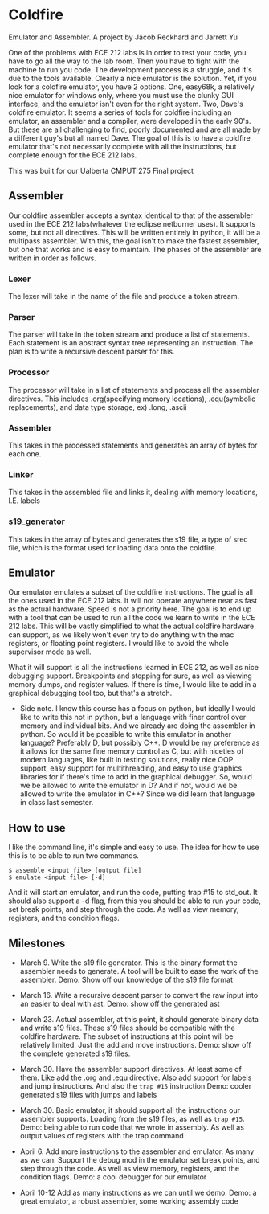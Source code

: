 # Coldfire
Emulator and Assembler.
A project by Jacob Reckhard and Jarrett Yu

One of the problems with ECE 212 labs is in order to test your code, you have to go all the way to the lab room. Then you have to fight with the machine to run you code. The development process is a struggle, and it's due to the tools available. Clearly a nice emulator is the solution. Yet, if you look for a coldfire emulator, you have 2 options. One, easy68k, a relatively nice emulator for windows only, where you must use the clunky GUI interface, and the emulator isn't even for the right system. Two, Dave's coldfire emulator. It seems a series of tools for coldfire including an emulator, an assembler and a compiler, were developed in the early 90's. But these are all challenging to find, poorly documented and are all made by a different guy's but all named Dave.  The goal of this is to have a coldfire emulator that's not necessarily complete with all the instructions, but complete enough for the ECE 212 labs.

This was built for our Ualberta CMPUT 275 Final project

## Assembler
Our coldfire assembler accepts a syntax identical to that of the assembler used in the ECE 212 labs(whatever the eclipse netburner uses). It supports some, but not all directives. This will be written entirely in python, it will be a multipass assembler. With this, the goal isn't to make the fastest assembler, but one that works and is easy to maintain. The phases of the assembler are written in order as follows.
### Lexer
The lexer will take in the name of the file and produce a token stream.
### Parser
The parser will take in the token stream and produce a list of statements. Each statement is an abstract syntax tree representing an instruction. The plan is to write a recursive descent parser for this.
### Processor
The processor will take in a list of statements and process all the assembler directives. This includes .org(specifying memory locations), .equ(symbolic replacements), and data type storage, ex) .long, .ascii
### Assembler
This takes in the processed statements and generates an array of bytes for each one.
### Linker
This takes in the assembled file and links it, dealing with memory locations, I.E. labels
### s19_generator
This takes in the array of bytes and generates the s19 file, a type of srec file, which is the format used for loading data onto the coldfire.


## Emulator
Our emulator emulates a subset of the coldfire instructions. The goal is all the ones used in the ECE 212 labs. It will not operate anywhere near as fast as the actual hardware. Speed is not a priority here. The goal is to end up with a tool that can be used to run all the code we learn to write in the ECE 212 labs. This will be vastly simplified to what the actual coldfire hardware can support, as we likely won't even try to do anything with the mac registers, or floating point registers. I would like to avoid the whole supervisor mode as well.

What it will support is all the instructions learned in ECE 212, as well as nice debugging support. Breakpoints and stepping for sure, as well as viewing memory dumps, and register values. If there is time, I would like to add in a graphical debugging tool too, but that's a stretch.

- Side note. I know this course has a focus on python, but ideally I would like to write this not in python, but a language with finer control over memory and individual bits. And we already are doing the assembler in python. So would it be possible to write this emulator in another language? Preferably D, but possibly C++. D would be my preference as it allows for the same fine memory control as C, but with niceties of modern languages, like built in testing solutions, really nice OOP support, easy support for multithreading, and easy to use graphics libraries for if there's time to add in the graphical debugger. So, would we be allowed to write the emulator in D? And if not, would we be allowed to write the emulator in C++? Since we did learn that language in class last semester.


## How to use
I like the command line, it's simple and easy to use. The idea for how to use this is to be able to run two commands.

    $ assemble <input file> [output file]
    $ emulate <input file> [-d]
And it will start an emulator, and run the code, putting trap #15 to std_out. It should also support a -d flag, from this you should be able to run your code, set break points, and step through the code. As well as view memory, registers, and the condition flags.


## Milestones
- March 9.
Write the s19 file generator. This is the binary format the assembler needs to generate. A tool will be built to ease the work of the assembler.
Demo: Show off our knowledge of the s19 file format

- March 16.
Write a recursive descent parser to convert the raw input into an easier to deal with ast.
Demo: show off the generated ast

- March 23.
Actual assembler, at this point, it should generate binary data and write s19 files. These s19 files should be compatible with the coldfire hardware. The subset of instructions at this point will be relatively limited. Just the add and move instructions.
Demo: show off the complete generated s19 files.

- March 30.
Have the assembler support directives. At least some of them. Like add the .org and .equ directive. Also add support for labels and jump instructions. And also the `trap #15` instruction
Demo: cooler generated s19 files with jumps and labels

- March 30.
Basic emulator, it should support all the instructions our assembler supports. Loading from the s19 files, as well as `trap #15`.
Demo: being able to run code that we wrote in assembly. As well as output values of registers with the trap command

- April 6.
Add more instructions to the assembler and emulator. As many as we can. Support the debug mod in the emulator set break points, and step through the code. As well as view memory, registers, and the condition flags.
Demo: a cool debugger for our emulator

- April 10-12
Add as many instructions as we can until we demo.
Demo: a great emulator, a robust assembler, some working assembly code
